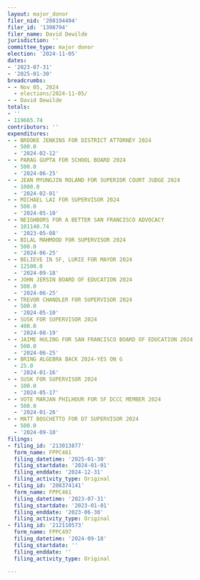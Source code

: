 ```yaml
---
layout: major_donor
filer_nid: '208194494'
filer_id: '1398794'
filer_name: David Dewilde
jurisdiction: ''
committee_type: major donor
election: '2024-11-05'
dates:
- '2023-07-31'
- '2025-01-30'
breadcrumbs:
- - Nov 05, 2024
  - elections/2024-11-05/
- - David Dewilde
totals:
- ''
- 119665.74
contributors: ''
expenditures:
- - BROOKE JENKINS FOR DISTRICT ATTORNEY 2024
  - 500.0
  - '2024-02-12'
- - PARAG GUPTA FOR SCHOOL BOARD 2024
  - 500.0
  - '2024-06-25'
- - JEAN MYUNGJIN ROLAND FOR SUPERIOR COURT JUDGE 2024
  - 1000.0
  - '2024-02-01'
- - MICHAEL LAI FOR SUPERVISOR 2024
  - 500.0
  - '2024-05-10'
- - NEIGHBORS FOR A BETTER SAN FRANCISCO ADVOCACY
  - 101140.74
  - '2023-05-08'
- - BILAL MAHMOOD FOR SUPERVISOR 2024
  - 500.0
  - '2024-06-25'
- - BELIEVE IN SF, LURIE FOR MAYOR 2024
  - 12500.0
  - '2024-09-18'
- - JOHN JERSIN BOARD OF EDUCATION 2024
  - 500.0
  - '2024-06-25'
- - TREVOR CHANDLER FOR SUPERVISOR 2024
  - 500.0
  - '2024-05-10'
- - SUSK FOR SUPERVISOR 2024
  - 400.0
  - '2024-08-19'
- - JAIME HULING FOR SAN FRANCISCO BOARD OF EDUCATION 2024
  - 500.0
  - '2024-06-25'
- - BRING ALGEBRA BACK 2024-YES ON G
  - 25.0
  - '2024-01-16'
- - SUSK FOR SUPERVISOR 2024
  - 100.0
  - '2024-05-17'
- - VOTE MARJAN PHILHOUR FOR SF DCCC MEMBER 2024
  - 500.0
  - '2024-01-26'
- - MATT BOSCHETTO FOR D7 SUPERVISOR 2024
  - 500.0
  - '2024-09-10'
filings:
- filing_id: '213013877'
  form_name: FPPC461
  filing_datetime: '2025-01-30'
  filing_startdate: '2024-01-01'
  filing_enddate: '2024-12-31'
  filing_activity_type: Original
- filing_id: '208374141'
  form_name: FPPC461
  filing_datetime: '2023-07-31'
  filing_startdate: '2023-01-01'
  filing_enddate: '2023-06-30'
  filing_activity_type: Original
- filing_id: '212110573'
  form_name: FPPC497
  filing_datetime: '2024-09-18'
  filing_startdate: ''
  filing_enddate: ''
  filing_activity_type: Original

---
```


